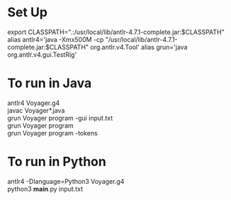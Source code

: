 # Set Up

export CLASSPATH=".:/usr/local/lib/antlr-4.7.1-complete.jar:$CLASSPATH"
alias antlr4='java -Xmx500M -cp "/usr/local/lib/antlr-4.7.1-complete.jar:$CLASSPATH" org.antlr.v4.Tool'
alias grun='java org.antlr.v4.gui.TestRig'

# To run in Java

antlr4 Voyager.g4 <br/>
javac Voyager*.java <br/>
grun Voyager program -gui input.txt<br/>
grun Voyager program <br/>
grun Voyager program -tokens <br/>


# To run in Python

antlr4 -Dlanguage=Python3 Voyager.g4 <br/>
python3 __main__.py input.txt <br/>

